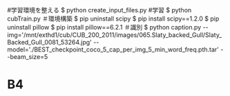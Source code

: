 #学習環境を整える
$ python create_input_files.py
#学習
$ python cubTrain.py
＃環境構築
$ pip uninstall scipy
$ pip install scipy==1.2.0
$ pip uninstall pillow
$ pip install pillow==6.2.1
＃識別
$ python caption.py  --img='/mnt/exthd1/cub/CUB_200_2011/images/065.Slaty_backed_Gull/Slaty_Backed_Gull_0081_53264.jpg' --model='./BEST_checkpoint_coco_5_cap_per_img_5_min_word_freq.pth.tar' --beam_size=5
# B4
